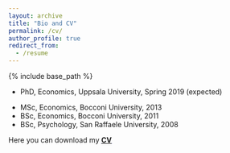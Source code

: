 ```yaml
---
layout: archive
title: "Bio and CV"
permalink: /cv/
author_profile: true
redirect_from:
  - /resume
---
```


{% include base_path %}

* PhD, Economics, Uppsala University, Spring 2019 (expected) 
<!-- Fields: applied labour economics, dynamic treatment evaluation
 -->
 * MSc, Economics, Bocconi University, 2013
* BSc, Economics, Bocconi University, 2011
* BSc, Psychology, San Raffaele University, 2008

Here you can download my __<span style="text-decoration:underline; color:blue"> [CV](https://www.dropbox.com/s/wpc69iooo8bwwjd/CV_Lombardi.pdf?dl=0/) </span>__



<!-- Education
======
* B.S. in GitHub, GitHub University, 2012
* M.S. in Jekyll, GitHub University, 2014
* Ph.D in Version Control Theory, GitHub University, 2018 (expected)

Work experience
======
* Summer 2015: Research Assistant
  * Github University
  * Duties included: Tagging issues
  * Supervisor: Professor Git

* Fall 2015: Research Assistant
  * Github University
  * Duties included: Merging pull requests
  * Supervisor: Professor Hub
  
Skills
======
* Skill 1
* Skill 2
  * Sub-skill 2.1
  * Sub-skill 2.2
  * Sub-skill 2.3
* Skill 3

Publications
======
  <ul>{% for post in site.publications %}
    {% include archive-single-cv.html %}
  {% endfor %}</ul>
  
Talks
======
  <ul>{% for post in site.talks %}
    {% include archive-single-talk-cv.html %}
  {% endfor %}</ul>
  
Teaching
======
  <ul>{% for post in site.teaching %}
    {% include archive-single-cv.html %}
  {% endfor %}</ul>
  
Service and leadership
======
* Currently signed in to 43 different slack teams -->
